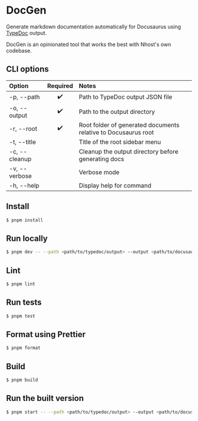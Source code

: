 # DocGen

Generate markdown documentation automatically for Docusaurus using [TypeDoc](https://typedoc.org/) output.

DocGen is an opinionated tool that works the best with Nhost's own codebase.

## CLI options

| Option        | Required | Notes                                                          |
| :------------ | :------: | :------------------------------------------------------------- |
| -p, --path    |    ✔️    | Path to TypeDoc output JSON file                               |
| -o, --output  |    ✔️    | Path to the output directory                                   |
| -r, --root    |    ✔️    | Root folder of generated documents relative to Docusaurus root |
| -t, --title   |          | Title of the root sidebar menu                                 |
| -c, --cleanup |          | Cleanup the output directory before generating docs            |
| -v, --verbose |          | Verbose mode                                                   |
| -h, --help    |          | Display help for command                                       |

## Install

```bash
$ pnpm install
```

## Run locally

```bash
$ pnpm dev -- --path <path/to/typedoc/output> --output <path/to/docusaurus/docs>
```

## Lint

```bash
$ pnpm lint
```

## Run tests

```bash
$ pnpm test
```

## Format using Prettier

```bash
$ pnpm format
```

## Build

```bash
$ pnpm build
```

## Run the built version

```bash
$ pnpm start -- --path <path/to/typedoc/output> --output <path/to/docusaurus/docs>
```
